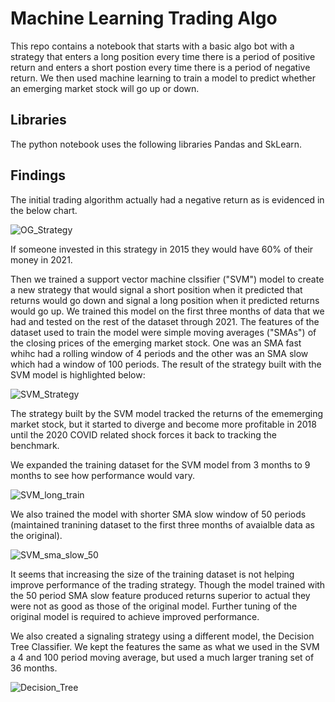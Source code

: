 # Machine Learning Trading Algo

This repo contains a notebook that starts with a basic algo bot with a strategy that enters a long position every time there is a period of positive return and enters a short postion every time there is a period of negative return. We then used machine learning to train a model to predict whether an emerging market stock will go up or down. 

## Libraries

The python notebook uses the following libraries Pandas and SkLearn. 

## Findings

The initial trading algorithm actually had a negative return as is evidenced in the below chart.

![OG_Strategy]("/Starter_Code/original_strategy.png")

If someone invested in this strategy in 2015 they would have 60% of their money in 2021.

Then we trained a support vector machine clssifier ("SVM") model to create a new strategy that would signal a short position when it predicted that returns would go down and signal a long position when it predicted returns would go up. We trained this model on the first three months of data that we had and tested on the rest of the dataset through 2021. The features of the dataset used to train the model were simple moving averages ("SMAs") of the closing prices of the emerging market stock. One was an SMA fast whihc had a rolling window of 4 periods and the other was an SMA slow which had a window of 100 periods. The result of the strategy built with the SVM model is highlighted below:

![SVM_Strategy]("/Starter_Code/svm_strategy_v_actual.png")

The strategy built by the SVM model tracked the returns of the ememerging market stock, but it started to diverge and become more profitable in 2018 until the 2020 COVID related shock forces it back to tracking the benchmark. 

We expanded the training dataset for the SVM model from 3 months to 9 months to see how performance would vary.

![SVM_long_train]("/Starter_Code/svm_strategy_longer_train_v_actual.png")

We also trained the model with shorter SMA slow window of 50 periods (maintained tranining dataset to the first three months of avaialble data as the original).

![SVM_sma_slow_50]("/Starter_Code/svm_strategy_short_50_sma_train_v_actual.png")

It seems that increasing the size of the training dataset is not helping improve performance of the trading strategy. Though the model trained with the 50 period SMA slow feature produced returns superior to actual they were not as good as those of the original model. Further tuning of the original model is required to achieve improved performance.

We also created a signaling strategy using a different model, the Decision Tree Classifier. We kept the features the same as what we used in the SVM a 4 and 100 period moving average, but used a much larger traning set of 36 months.

![Decision_Tree]("/Starter_Code/tree_strategy_v_actual.png")

